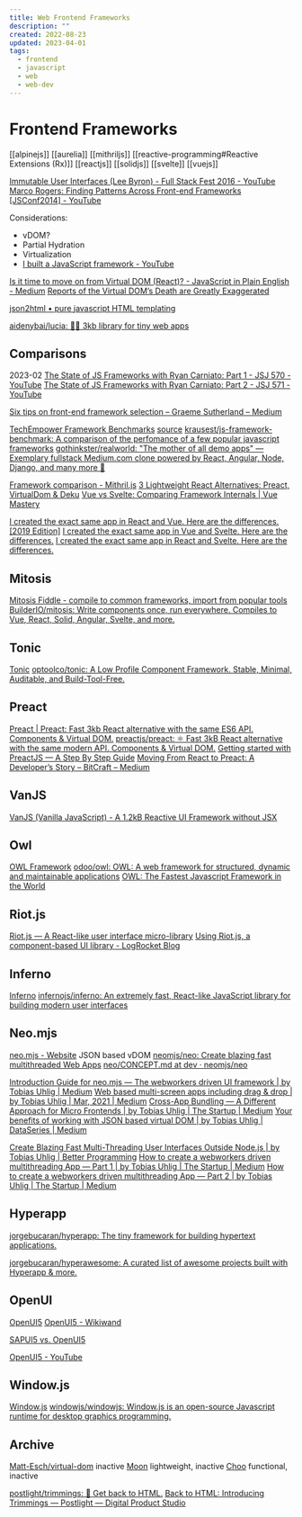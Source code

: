 ```yaml
---
title: Web Frontend Frameworks
description: ""
created: 2022-08-23
updated: 2023-04-01
tags:
  - frontend
  - javascript
  - web
  - web-dev
---
```


# Frontend Frameworks

[[alpinejs]]
[[aurelia]]
[[mithriljs]]
[[reactive-programming#Reactive Extensions (Rx)]]
[[reactjs]]
[[solidjs]]
[[svelte]]
[[vuejs]]

[Immutable User Interfaces (Lee Byron) - Full Stack Fest 2016 - YouTube](https://www.youtube.com/watch?v=pLvrZPSzHxo)
[Marco Rogers: Finding Patterns Across Front-end Frameworks [JSConf2014] - YouTube](https://www.youtube.com/watch?v=Bp3Jy177NvU)

Considerations:

- vDOM?
- Partial Hydration
- Virtualization
- [I built a JavaScript framework - YouTube](https://www.youtube.com/watch?v=SJeBRW1QQMA)

[Is it time to move on from Virtual DOM (React)? - JavaScript in Plain English - Medium](https://medium.com/javascript-in-plain-english/is-it-time-to-move-on-from-virtual-dom-reactjs-2c01afbf81fb)
[Reports of the Virtual DOM’s Death are Greatly Exaggerated](https://medium.com/javascript-in-plain-english/reports-of-the-virtual-doms-death-are-greatly-exaggerated-2206d00beead)

[json2html • pure javascript HTML templating](http://www.json2html.com/)

[aidenybai/lucia: 🙋‍♀️ 3kb library for tiny web apps](https://github.com/aidenybai/lucia)

## Comparisons

2023-02
[The State of JS Frameworks with Ryan Carniato: Part 1 - JSJ 570 - YouTube](https://www.youtube.com/watch?v=FN-7CoyniD4)
[The State of JS Frameworks with Ryan Carniato: Part 2 - JSJ 571 - YouTube](https://www.youtube.com/watch?v=embiPIZzP6E)

[Six tips on front-end framework selection – Graeme Sutherland – Medium](https://medium.com/@grasuth/six-tips-on-front-end-framework-selection-c46f546d1250)

[TechEmpower Framework Benchmarks](http://www.techempower.com/benchmarks/) [source](https://github.com/TechEmpower/FrameworkBenchmarks)
[krausest/js-framework-benchmark: A comparison of the perfomance of a few popular javascript frameworks](https://github.com/krausest/js-framework-benchmark)
[gothinkster/realworld: "The mother of all demo apps" — Exemplary fullstack Medium.com clone powered by React, Angular, Node, Django, and many more 🏅](https://github.com/gothinkster/realworld)

[Framework comparison - Mithril.js](http://mithril.js.org/framework-comparison.html)
[3 Lightweight React Alternatives: Preact, VirtualDom & Deku](http://www.sitepoint.com/react-alternatives-preact-virtualdom-deku/)
[Vue vs Svelte: Comparing Framework Internals | Vue Mastery](https://www.vuemastery.com/blog/vue-vs-svelte-comparing-framework-internals/)

[I created the exact same app in React and Vue. Here are the differences. [2019 Edition]](https://medium.com/javascript-in-plain-english/i-created-the-exact-same-app-in-react-and-vue-here-are-the-differences-2019-edition-42ba2cab9e56)
[I created the exact same app in Vue and Svelte. Here are the differences.](https://medium.com/javascript-in-plain-english/i-created-the-exact-same-app-in-vue-and-svelte-here-are-the-differences-c649f8d4ce0a)
[I created the exact same app in React and Svelte. Here are the differences.](https://medium.com/javascript-in-plain-english/i-created-the-exact-same-app-in-react-and-svelte-here-are-the-differences-c0bd2cc9b3f8)

## Mitosis

[Mitosis Fiddle - compile to common frameworks, import from popular tools](https://mitosis.builder.io/)
[BuilderIO/mitosis: Write components once, run everywhere. Compiles to Vue, React, Solid, Angular, Svelte, and more.](https://github.com/builderio/mitosis)

## Tonic

[Tonic](https://tonicframework.dev/)
[optoolco/tonic: A Low Profile Component Framework. Stable, Minimal, Auditable, and Build-Tool-Free.](https://github.com/optoolco/tonic)

## Preact

[Preact | Preact: Fast 3kb React alternative with the same ES6 API. Components & Virtual DOM.](https://preactjs.com/)
[preactjs/preact: ⚛️ Fast 3kB React alternative with the same modern API. Components & Virtual DOM.](https://github.com/preactjs/preact)
[Getting started with PreactJS — A Step By Step Guide](https://blog.codeinfuse.com/getting-started-with-preactjs-a-step-by-step-guide-f3197f871753)
[Moving From React to Preact: A Developer’s Story – BitCraft – Medium](https://medium.com/bitcraft/moving-from-react-to-preact-a-developers-story-49994cfc56dc)

## VanJS

[VanJS (Vanilla JavaScript) - A 1.2kB Reactive UI Framework without JSX](https://vanjs.org/)

## Owl

[OWL Framework](https://odoo.github.io/owl/)
[odoo/owl: OWL: A web framework for structured, dynamic and maintainable applications](https://github.com/odoo/owl)
[OWL: The Fastest Javascript Framework in the World](https://www.odoo.fm/2108856/12216790)

## Riot.js

[Riot.js — A React-like user interface micro-library](http://riotjs.com/)
[Using Riot.js, a component-based UI library - LogRocket Blog](https://blog.logrocket.com/using-riot-js-component-based-ui-library/)

## Inferno

[Inferno](https://infernojs.org/)
[infernojs/inferno: An extremely fast, React-like JavaScript library for building modern user interfaces](https://github.com/infernojs/inferno)

## Neo.mjs

[neo.mjs - Website](https://neomjs.github.io/pages/) JSON based vDOM
[neomjs/neo: Create blazing fast multithreaded Web Apps](https://github.com/neomjs/neo)
[neo/CONCEPT.md at dev · neomjs/neo](https://github.com/neomjs/neo/blob/dev/.github/CONCEPT.md)

[Introduction Guide for neo.mjs — The webworkers driven UI framework | by Tobias Uhlig | Medium](https://tobiasuhlig.medium.com/introduction-guide-for-neo-mjs-the-webworkers-driven-ui-framework-a3f422218b0a)
[Web based multi-screen apps including drag & drop | by Tobias Uhlig | Mar, 2021 | Medium](https://tobiasuhlig.medium.com/web-based-multi-screen-apps-including-drag-drop-5e161da6507b)
[Cross-App Bundling — A Different Approach for Micro Frontends | by Tobias Uhlig | The Startup | Medium](https://medium.com/swlh/cross-app-bundling-a-different-approach-for-micro-frontends-e4f212b6a9a)
[Your benefits of working with JSON based virtual DOM | by Tobias Uhlig | DataSeries | Medium](https://medium.com/dataseries/your-benefits-of-working-with-json-based-virtual-dom-7318a983da9e)

[Create Blazing Fast Multi-Threading User Interfaces Outside Node.js | by Tobias Uhlig | Better Programming](https://betterprogramming.pub/create-blazing-fast-multithreading-user-interfaces-outside-of-nodejs-c4199b0023ec)
[How to create a webworkers driven multithreading App — Part 1 | by Tobias Uhlig | The Startup | Medium](https://medium.com/swlh/how-to-create-a-webworkers-driven-multithreading-app-part-1-fa0cc78a4237)
[How to create a webworkers driven multithreading App — Part 2 | by Tobias Uhlig | The Startup | Medium](https://medium.com/swlh/how-to-create-a-webworkers-driven-multithreading-app-part-2-3c5b3c2d1adb)

## Hyperapp

[jorgebucaran/hyperapp: The tiny framework for building hypertext applications.](https://github.com/jorgebucaran/hyperapp)

[jorgebucaran/hyperawesome: A curated list of awesome projects built with Hyperapp & more.](https://github.com/jorgebucaran/hyperawesome)

## OpenUI

[OpenUI5](https://openui5.org/)
[OpenUI5 - Wikiwand](https://www.wikiwand.com/en/OpenUI5)

[SAPUI5 vs. OpenUI5](https://help.sap.com/doc/saphelp_uiaddon20/2.05/en-US/59/82a9734748474aa8d4af9c3d8f31c0/content.htm)

[OpenUI5 - YouTube](https://www.youtube.com/channel/UCOlLpeus2uAJhmxjKHHGTgA)

## Window.js

[Window.js](https://windowjs.org/)
[windowjs/windowjs: Window.js is an open-source Javascript runtime for desktop graphics programming.](https://github.com/windowjs/windowjs)

## Archive

[Matt-Esch/virtual-dom](https://github.com/Matt-Esch/virtual-dom) inactive
[Moon](https://moonjs.org/) lightweight, inactive
[Choo](https://choo.io/) functional, inactive

[postlight/trimmings: 🌲 Get back to HTML.](https://github.com/postlight/trimmings)
[Back to HTML: Introducing Trimmings — Postlight — Digital Product Studio](https://postlight.com/trackchanges/back-to-html-introducing-trimmings)
